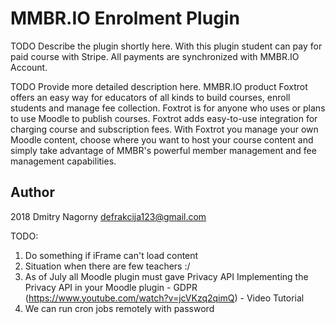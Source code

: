 # MMBR.IO Enrolment Plugin

TODO Describe the plugin shortly here.
With this plugin student can pay for paid course with Stripe. All payments are synchronized with MMBR.IO Account.

TODO Provide more detailed description here.
MMBR.IO product Foxtrot offers an easy way for educators of all kinds to build courses, enroll students and manage fee collection.
Foxtrot is for anyone who uses or plans to use Moodle to publish courses. Foxtrot adds easy-to-use integration for charging course and subscription fees. With Foxtrot you manage your own Moodle content, choose where you want to host your course content and simply take advantage of MMBR's powerful member management and fee management capabilities.

## Author

2018 Dmitry Nagorny defrakcija123@gmail.com

TODO:

1.  Do something if iFrame can't load content
2.  Situation when there are few teachers :/
4.  As of July all Moodle plugin must gave Privacy API
    Implementing the Privacy API in your Moodle plugin - GDPR (https://www.youtube.com/watch?v=jcVKzq2qimQ) - Video Tutorial
5. We can run cron jobs remotely with password
